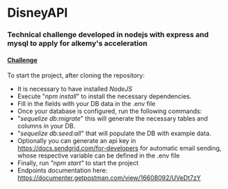 # DisneyAPI
### Technical challenge developed in nodejs with express and mysql to apply for alkemy's acceleration
[pdf]:./Challenge_Backend_Node.pdf
#### [Challenge][pdf]

To start the project, after cloning the repository:

- It is necessary to have installed *NodeJS*
- Execute "*npm install*" to install the necessary dependencies.
- Fill in the fields with your DB data in the .env file
- Once your database is configured, run the following commands:
- "*sequelize db:migrate*" this will generate the necessary tables and columns in your DB.
- "*sequelize db:seed:all*" that will populate the DB with example data.
- Optionally you can generate an api key in https://docs.sendgrid.com/for-developers for automatic email sending, whose respective variable can be defined in the .env file
- Finally, run *"npm start"* to start the project
- Endpoints documentation here: https://documenter.getpostman.com/view/16608092/UVeDt7zY
